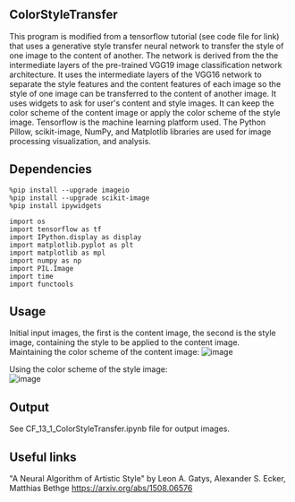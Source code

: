 ## ColorStyleTransfer
This program is modified from a tensorflow tutorial (see code file for link) that uses a generative style transfer neural network to transfer the 
style of one image to the content of another. The network is derived from the the intermediate layers of the pre-trained VGG19 image classification network architecture. It uses the intermediate layers of the VGG16 network to separate the style features and the content features of each image so the style of one image can be transferred to the content of another image. It uses widgets to ask for user's content and style images. It can keep the color scheme of the content image or apply the color scheme of the style image. 
Tensorflow is the machine learning platform used. The Python Pillow, scikit-image, NumPy, and Matplotlib libraries are used for image processing visualization, and analysis. 

## Dependencies 
```
%pip install --upgrade imageio
%pip install --upgrade scikit-image
%pip install ipywidgets
```
```
import os
import tensorflow as tf
import IPython.display as display
import matplotlib.pyplot as plt
import matplotlib as mpl
import numpy as np
import PIL.Image
import time
import functools
```

## Usage
Initial input images, the first is the content image, the second is the style image, containing the style to be applied to the content image.  
Maintaining the color scheme of the content image:
![image](https://user-images.githubusercontent.com/35713658/222324249-ae51fc48-16bc-43e9-b4f8-de4f71015bcd.png)    

Using the color scheme of the style image:  
![image](https://user-images.githubusercontent.com/35713658/222325046-cc2c43e1-3ab7-4a0c-adfb-cafcf105305c.png)     

## Output  
See CF_13_1_ColorStyleTransfer.ipynb file for output images.

## Useful links  
"A Neural Algorithm of Artistic Style" by Leon A. Gatys, Alexander S. Ecker, Matthias Bethge https://arxiv.org/abs/1508.06576



